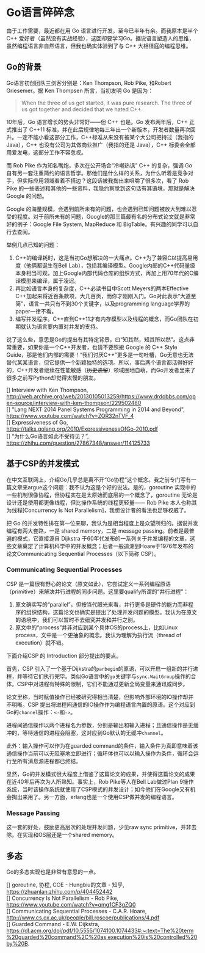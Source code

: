 # Go语言碎碎念
由于工作需要，最近都在用 Go 语言进行开发，至今已半年有余。而我原本是半个 C++ 爱好者（虽然没有实战经验），这回却要学习Go。据说语言塑造人的思维，虽然编程语言非自然语言，但我也确实体验到了与 C++ 大相径庭的编程思维。

## Go的背景
Go语言初创团队三剑客分别是：Ken Thompson, Rob Pike, 和Robert Griesemer。据 Ken Thompsen 所言，当初发明 Go 是因为：
> When the three of us got started, it was pure research. The three of us got together and decided that we hated C++.

10年后，Go 语言增长的势头非常好——但 C++ 也是。Go 发布两年后，C++ 正式推出了 C++11 标准，并在此后规律地每三年出一个新版本，开发者数量再次回升。一定不能小看这部分工作，C++标准从来没有被某个大公司把持过（我指的 Java），C++ 也没有公司为其做商业推广（我指的还是 Java），C++ 标委会全部用爱发电，这部分工作不容忽视。

而 Rob Pike 作为知名嘴炮，多次在公开场合“冷嘲热讽” C++ 的复杂，强调 Go 自有另一套注重简约的语言哲学。那他们是什么样的关系，为什么听着是竞争对手，但实际应用领域看着不搭边？这段话被我掏出来咀嚼了很多次，看了 Rob Pike 的一些表述和其他的一些资料，我隐约察觉到这句话有其语境，那就是解决 Google 的问题。

Google 的海量规模，会遇到前所未有的问题，也会遇到已知问题被放大到难以忍受的程度。对于前所未有的问题，Google的那三篇最有名的分布式论文就是非常好的例子：Google File System, MapReduce 和 BigTable。有兴趣的同学可以自行去查阅。

举例几点已知的问题：
1. C++的编译耗时，这是当初Go想解决的一大痛点。C++为了兼容C以提高易用度（他俩都诞生在Bell Lab），包括其编译模型。Google内部的C++代码量级本身相当可观，加上Google内部代码仓库的组织方式，再加上用70年代的C编译模型来编译，属于凌迟。
2. 再比如语言本身的复杂度，C++必读书目中Scott Meyers的两本Effective C++加起来将近百条款项，大几百页，而你才刚刚入门。Go对此表示“大道至简”，语言一共只有不到30个关键字，以及programming language学界的paper一律不看。
3. 编写并发程序。C++直到C++11才有内存模型以及线程的概念，而Go团队在初期就认为语言要内置对并发的支持。

说了这么些，意思是Go的提出有其特定背景，曰“知其然，知其所以然”。这点非常重要，如果你是一个C++开发者，也请不要照搬 Google 的 C++ Style Guide，那是他们内部的需要！“我们讨厌C++”更多是一句吐槽，Go无意也无法替代某某语言，但它提供一个新颖独特的选项。所以，事后两个语言都活得好好的，C++开发者继续在性能敏感（~~历史遗留~~）领域圈地自萌，而Go开发者里来了很多之前写Python却觉得太慢的朋友。

[] Interview with Ken Thompson, http://web.archive.org/web/20130105013259/https://www.drdobbs.com/open-source/interview-with-ken-thompson/229502480  
[] "Lang NEXT 2014 Panel Systems Programming in 2014 and Beyond", https://www.youtube.com/watch?v=ZQR32nTVF_4  
[] Expressiveness of Go, https://talks.golang.org/2010/ExpressivenessOfGo-2010.pdf  
[] “为什么Go语言如此不受待见？”, https://zhihu.com/question/27867348/answer/114125733  

## 基于CSP的并发模式
在中文互联网上，介绍Go几乎总是离不开“Go协程”这个概念。我之前专门写有一篇文章来argue这个问题：我不认为这是个好的说法。是的，goroutine 实现中的一些机制很像协程，但协程实在是太原始而底层的一个概念了，goroutine 无论是设计还是使用都更像线程，但比操作系统的线程更轻量—— Rob Pike 本人也称其为线程[Concurrency Is Not Parallelism]，我想设计者的看法也足够权威了。

把 Go 的并发特性排在第一位来聊，我认为是相当程度上是众望所归的。据说并发编程有两大套路，一是 shared memory，二是 message passing。前者是最普遍的模式，它直接源自 Dijkstra 于60年代发布的一系列关于并发编程的文章，这些文章奠定了计算机科学中的并发概念；后者一般追溯到Hoare于1976年发布的论文Communicating Sequential Processes（以下简称 CSP）。

### Communicating Sequential Processes
CSP 是一篇很有野心的论文（原文如此），它尝试定义一系列编程原语（primitive）来解决并行进程的同步问题。这里要qualify所谓的“并行进程”：
1. 原文确实写的“parallel”，但按当代眼光来看，并行更多是硬件的能力而非程序的组织结构，这篇论文也确实是提出了处理并发问题的模型。我认为在原文的语境中，我们可以暂时不去细究并发和并行之别。
2. 原文中的“process”并非对应到某个具体OS的process上，比如Linux process，文中是一个更抽象的概念。我认为理解为执行流（thread of execution）就不错。

下面介绍CSP 的 Introduction 部分提出的要点。

首先，CSP 引入了一个基于Dijkstra的`parbegin`的原语，可以开启一组新的并行进程，并等待它们执行完毕。类似Go语言中的`go`关键字与`sync.WaitGroup`操作的合体。CSP中对进程有特殊的限制，它们不能通过更新全局变量来通讯或同步。

论文里称，当时赋值操作已经被研究得相当清楚，但影响外部环境的IO操作却并不明晰。CSP 提出将进程间通信的IO操作作为编程语言内置的原语。这个对应到Go的`channel`操作：`<-`和`->`。

进程间通信操作以两个进程名为参数，分别是输出和输入进程；且通信操作是无缓冲的，等待通信的进程会阻塞，这对应到Go默认的无缓冲`channel`。

此外：输入操作可以作为在guarded command的条件，输入条件为真即意味着该通信操作当前可以无阻塞地立即进行；循环体也可以以输入操作为条件，循环会运行至所有消息源进程都已终结。

显然，Go的并发模式很大程度上借鉴了这篇论文的成果，并使得这篇论文的成果在近40年后再次为人所熟知。事实上，Rob Pike等人在Bell Lab做过Plan 9操作系统，当时该操作系统就使用了CSP模式的并发设计；如今他们在Google又有机会掏出来用了。另一方面，erlang也是一个使用CSP做并发的编程语言。

### Message Passing
这一套的好处，鼓励更高层次的处理并发问题，少见raw sync primitive，并非去除。在实现和OS层还是一个shared memory。

## 多态
Go的多态实现也是非常有意思的一点。

[] goroutine, 协程, COE - Hungbiu的文章 - 知乎, https://zhuanlan.zhihu.com/p/404452442  
[] Concurrency Is Not Parallelism - Rob Pike, https://www.youtube.com/watch?v=qmg1CF3gZQ0  
[] Communicating Sequential Processes - C.A.R. Hoare, http://www.cs.ox.ac.uk/people/bill.roscoe/publications/4.pdf  
[] Guarded Command - E.W. Dijkstra, https://dl.acm.org/doi/pdf/10.5555/1074100.1074433#:~:text=The%20term%20guarded%20command%2C%20as,execution%20is%20controlled%20by%20B.  

